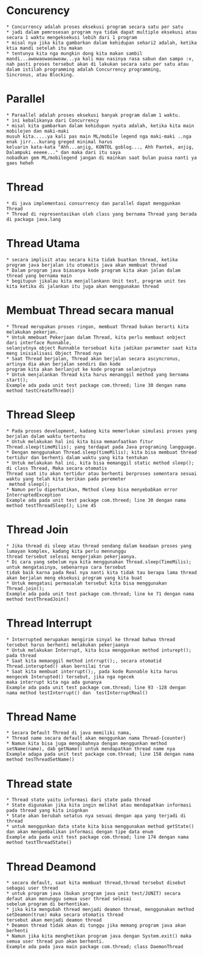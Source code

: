 
# Concurency 
    * Concurrency adalah proses eksekusi program secara satu per satu
    * jadi dalam pemrosesan program nya tidak dapat multiple eksekusi atau secara 1 waktu mengeksekusi lebih dari 1 program
    * misal nya jika kita gambarkan dalam kehidupan sehari2 adalah, ketika ktia mandi setelah itu makan
    * tentunya kita nga mungkin dong kita makan sambil mandi...awowaowaoawoaw...ya kali mau nasinya rasa sabun dan sampo :v, 
    nah pasti proses tersebut akan di lakukan secara satu per satu atau dalam istilah programming adalah Concurrency programming, 
    Sincronus, atau Blocking.
# Parallel
    * Paraallel adalah proses eksekusi banyak program dalam 1 waktu.
    * ini kebalikanya dari Concurrency
    * misal kita gambarkan dalam kehidupan nyata adalah, ketika kita main mobilejen dan maki-maki 
    musuh kita.....ya kali pas main ML/mobile legend nga maki-maki ..nga enak jirr...kurang greged minimal harus 
    keluarin kata-kata "Ahh...anjig, KONTOL goblog..., Ahh Pantek, anjig, Dalampuki eeeee..." dan maka dari itu saya 
    nobadkan gem ML/mobilegend jangan di mainkan saat bulan puasa nanti ya gaes heheh
# Thread
    * di java implementasi consurrency dan parallel dapat menggunkan Thread
    * Thread di representasikan oleh class yang bernama Thread yang berada di packaga java.lang

# Thread Utama
    * secara implisit atau secara kita tidak buatkan thread, ketika program java berjalan itu otomatis java akan membuat thread
    * Dalam program java biasanya kode program kita akan jalan dalam thread yang bernama main
    * begitupun jikalau kita menjallankann Unit test, program unit tes kita ketika di jalankan itu juga akan menggunakan thread

# Membuat Thread secara manual
    * Thread merupakan proses ringan, membuat Thread bukan berarti kita melakukan pekerjan.
    * Untuk mmebuat Pekerjaan dalam Thread, kita perlu membaut onbject dari interface Runnable, 
    selanjutnya object Runnable tersebuat kita jadikan parameter saat kita meng inisialisasi Object Thread nya
    * Saat Thread berjalan, Thread akan berjalan secara ascyncronus, artinya dia akan berjalan sendiri dan kode 
    program kita akan berlanjut ke kode program selanjutnya
    * Untuk menjalankan Thread kita harus menanggil method yang bernama start();
    Example ada pada unit test package com.threed; line 30 dengan nama method testCreateThread()

# Thread Sleep
    * Pada proses development, kadang kita memerlukan simulasi proses yang berjalan dalam waktu tertentu
    * Untuk melakukan hal ini kita bisa memanfaatkan fitur Thread.sleep(timeMilis); yang terdapat pada Java programing langguage.
    * Dengan menggunakan Thread.sleep(timeMilis); kita bisa membuat thread tertidur dan berhenti dalam waktu yang kita tentukan
    * Untuk melakukan hal ini, kita bisa memanggil static method sleep(); di class Thread, Maka secara otomatis 
    Thread saat itu akan tertidur atau berhenti berproses sementara sesuai waktu yang telah kita berikan pada peremeter
     method sleep();
    * Namun perlu diperhatikan, Method sleep bisa menyebabkan error InterruptedException
    Example ada pada unit test package com.threed; line 30 dengan nama method testThreadSleep(); Line 45

# Thread Join
    * Jika thread di sleep atau thread sendang dalam keadaan proses yang lumayan komplex, kadang kita perlu mennunggu 
    thread tersebut selesai mengerjakan pekerjaanya.
    * Di cara yang sebelum nya kita menggunakan Thread.sleep(TimeMilis); untuk mengatasinya, sebenarnya cara tersebut 
    tidak baik karna pada Real nya nanti kita tidak tau berapa lama thread akan berjalan meng eksekusi program yang kita buat
    * Untuk mengatasi permasalah tersebut kita bisa menggunakan Thread.join();
    Example ada pada unit test package com.thread; line ke 71 dengan nama method testThreadJoin()

# Thread Interrupt
    * Interrupted merupakan mengirim sinyal ke thread bahwa thread tersebut harus berhenti melakukan pekerjaanya
    * Untuk melakukan Interrupt, kita bisa menggunkan method inturept(); pada thread
    * Saat kita memanggil method intrrupt();, secara otomatid Thread.interupted() akan bernilai true
    * Saat kita membuat interrupt();, pada kode Runnable kita harus mengecek Interupted() tersebut, jika nga ngecek 
    maka interrupt kita nga ada gunanya
    Example ada pada unit test package com.thread; line 93 -128 dengan nama method testInterrupt() dan  testInterruptReal()

# Thread Name
    * Secara Default Thread di java memiliki nama, 
    * Thread name secara default akan menggunkan nama Thread-{counter}
    * Namun kita bisa juga mengubahnya dengan menggunkan method setName(name), dab getName() untuk mendapatkan thread name nya
    Example adapa pada unit test package com.thread; line 158 dengan nama method tesThreadSetName()

# Thread state
    * Thread state yaitu informasi dari state pada thread
    * State digunakan jika kita ingin melihat atau mendapatkan informasi pada thread yang kita inignkan
    * State akan berubah setatus nya sesuai dengan apa yang terjadi di thread
    * untuk menggunkan data state kita bisa menggunakan method getState() dan akan mengembalikan informasi dengan tipe data enum
    Example ada pada unit test package com.thread; line 174 dengan nama method testThreadState()

# Thread Deamond
    * secara default, saat kita membuat thread,thread tersebut disebut sebagai user thread
    * untuk program java (bukan program java unit test/JUNIT) secara defaut akan menunggu semua user thread selesai 
    sebelum program di berhentikan.
    * jika kita mengubah thread menjadi deamon thread, menggunakan method setDeamon(true) maka secara otomatis thread 
    tersebut akan menjadi deamon thread
    * Deamon thread tidak akan di tunggu jika memang program java akan berhenti
    * Namun jika kita menghetikan program java dengan System.exit() maka semua user thread pun akan berhenti.
    Example ada pada java main package com.thread; class DaemonThread